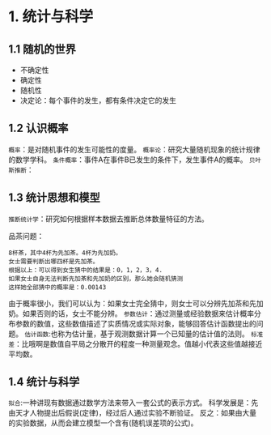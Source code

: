 # 1. 统计与科学

## 1.1 随机的世界

* 不确定性
* 确定性
* 随机性
* 决定论：每个事件的发生，都有条件决定它的发生

## 1.2 认识概率

`概率`：是对随机事件的发生可能性的度量。
`概率论`：研究大量随机现象的统计规律的数学学科。
`条件概率`：事件A在事件B已发生的条件下，发生事件A的概率。
`贝叶斯推断`：

## 1.3 统计思想和模型

`推断统计学`：研究如何根据样本数据去推断总体数量特征的方法。

品茶问题：

```text
8杯茶，其中4杯为先加茶。4杯为先加奶。
女士需要判断出哪四杯是先加茶。
根据以上：可以得到女生猜中的结果是：0，1，2，3，4.
如果女士自身无法判断先加茶和先加奶的区别，那么她会随机猜测
这样她全部猜中的概率是：0.00143
```

由于概率很小，我们可以认为：如果女士完全猜中，则女士可以分辨先加茶和先加奶。如果否则的话，女士不能分辨。
`参数估计`：通过测量或经验数据来估计概率分布参数的数值，这些数值描述了实质情况或实际对象，能够回答估计函数提出的问题。
`估计函数`:也称为估计量，基于观测数据计算一个已知量的估计值的法则。
`标准差`：比哦啊是数值自平局之分散开的程度一种测量观念。值越小代表这些值越接近平均数。

## 1.4 统计与科学

`拟合`:一种讲现有数据通过数学方法来带入一套公式的表示方式。
科学发展是：先由天才人物提出后假说(定律)，经过后人通过实验不断验证。
反之：如果由大量的实验数据，从而会建立模型一个含有(随机误差项的公式)。
